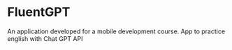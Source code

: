 # FluentGPT
An application developed for a mobile development course. App to practice english with Chat GPT API
